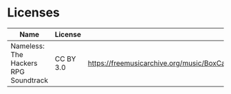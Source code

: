 # Licenses

Name | License | URL
--- | ---| ---
Nameless: The Hackers RPG Soundtrack | CC BY 3.0 | https://freemusicarchive.org/music/BoxCat_Games/Nameless_the_Hackers_RPG_Soundtrack
